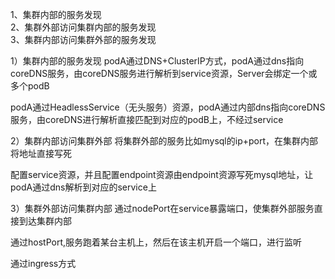1、集群内部的服务发现  
2、集群外部访问集群内部的服务发现  
3、集群内部访问集群外部的服务发现  

1）集群内部的服务发现
podA通过DNS+ClusterIP方式，podA通过dns指向coreDNS服务，由coreDNS服务进行解析到service资源，Server会绑定一个或多个podB

podA通过HeadlessService（无头服务）资源，podA通过内部dns指向coreDNS服务，由coreDNS进行解析直接匹配到对应的podB上，不经过service

2）集群内部访问集群外部
将集群外部的服务比如mysql的ip+port，在集群内部将地址直接写死

配置service资源，并且配置endpoint资源由endpoint资源写死mysql地址，让podA通过dns解析到对应的service上

3）集群外部访问集群内部
通过nodePort在service暴露端口，使集群外部服务直接到达集群内部

通过hostPort,服务跑着某台主机上，然后在该主机开启一个端口，进行监听

通过ingress方式

